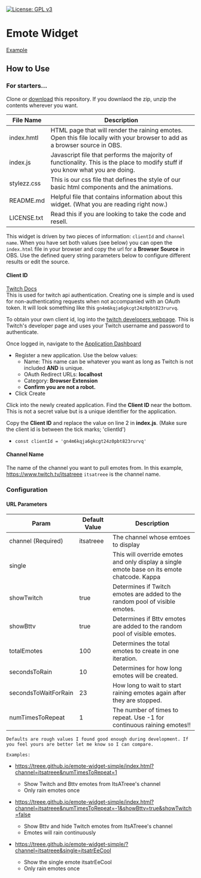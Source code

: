 [![License: GPL v3](https://img.shields.io/badge/License-GPLv3-blue.svg)](https://www.gnu.org/licenses/gpl-3.0)
# Emote Widget

[Example](https://treee.github.io/emote-widget-simple/?channel=itsatreee&showBttv=false&numTimesToRepeat=1)

## How to Use

### For starters...

Clone or [download](https://github.com/Treee/emote-widget-simple/archive/master.zip) this repository. If you downlaod the zip, unzip the contents wherever you want.

File Name | Description
--- | ---
index.hmtl  | HTML page that will render the raining emotes. Open this file locally with your browser to add as a browser source in OBS.
index.js  |  Javascript file that performs the majority of functionality. This is the place to modify stuff if you know what you are doing.
stylezz.css  | This is our css file that defines the style of our basic html components and the animations.
README.md  | Helpful file that contains information about this widget. (What you are reading right now.)
LICENSE.txt  | Read this if you are looking to take the code and resell.

This widget is driven by two pieces of information: `clientId` and `channel name`. When you have set both values (see below) you can open the `index.html` file in your browser and copy the url for a **Browser Source** in OBS. Use the defined query string parameters below to configure different results or edit the source.

#### Client ID
[Twitch Docs](https://dev.twitch.tv/docs/v5#getting-a-client-id)  
This is used for twitch api authentication. Creating one is simple and is used for non-authenticating requests when not accompanied with an OAuth token. It will look something like this `gn4m6kqja6gkcgt24z0pbt823rurvq`.

To obtain your own client id, log into the [twitch developers webpage](https://dev.twitch.tv/login). This is Twitch's developer page and uses your Twitch username and password to authenticate.

Once logged in, navigate to the [Application Dashboard](https://dev.twitch.tv/console/apps)

- Register a new application. Use the below values:
    - Name: This name can be whatever you want as long as Twitch is not included **AND** is unique.
    - OAuth Redirect URLs: **localhost**
    - Category: **Browser Extension**
    - **Confirm you are not a robot.**
- Click Create

Click into the newly created application. Find the **Client ID** near the bottom. This is not a secret value but is a unique identifier for the application.

Copy the **Client ID** and replace the value on line 2 in **index.js**. (Make sure the client id is between the tick marks; 'clientId')
- `const clientId = 'gn4m6kqja6gkcgt24z0pbt823rurvq'`

#### Channel Name

The name of the channel you want to pull emotes from. In this example, https://www.twitch.tv/itsatreee `itsatreee` is the channel name.

### Configuration

#### URL Parameters

Param | Default Value | Description
--- | --- | ---
channel (Required) | itsatreee | The channel whose emtoes to display
single |  | This will override emotes and only display a single emote base on its emote chatcode. Kappa
showTwitch | true | Determines if Twitch emotes are added to the random pool of visible emotes.
showBttv | true | Determines if Bttv emotes are added to the random pool of visible emotes.
totalEmotes | 100 | Determines the total emotes to create in one iteration.
secondsToRain | 10 | Determines for how long emotes will be created.
secondsToWaitForRain | 23 | How long to wait to start raining emotes again after they are stopped.
numTimesToRepeat | 1 | The number of times to repeat. Use -1 for continuous raining emotes!!  

`Defaults are rough values I found good enough during development. If you feel yours are better let me know so I can compare.`

`Examples:`
- https://treee.github.io/emote-widget-simple/index.html?channel=itsatreee&numTimesToRepeat=1
  - Show Twitch and Bttv emotes from ItsATreee's channel
  - Only rain emotes once

- https://treee.github.io/emote-widget-simple/index.html?channel=itsatreee&numTimesToRepeat=-1&showBttv=true&showTwitch=false
  - Show Bttv and hide Twitch emotes from ItsATreee's channel
  - Emotes will rain continuously

- https://treee.github.io/emote-widget-simple/?channel=itsatreee&single=itsatrEeCool
  - Show the single emote itsatrEeCool
  - Only rain emotes once

